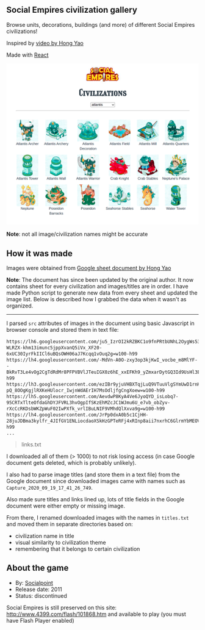 ## Social Empires civilization gallery
Browse units, decorations, buildings (and more) of different Social Empires civilizations!

Inspired by [video by Hong Yao](https://www.youtube.com/watch?v=k7tR9cOjO0g)

Made with [React](https://reactjs.org)

![](public/atlantis.png)

**Note**: not all image/civilization names might be accurate

## How it was made

Images were obtained from [Google sheet document by Hong Yao](https://docs.google.com/spreadsheets/d/1UTj8a_ie4BrixZcTBerNbhft4iZB3S0rWo1OKgfjhAo/edit#gid=0)

**Note**: The document has since been updated by the original author. It now contains sheet for every civilization and images/titles are in order. I have made Python script to generate new data from every sheet and updated the image list. Below is described how I grabbed the data when it wasn't as organized.

---

I parsed `src` attributes of images in the document using basic Javascript in browser console and stored them in text file:
```
https://lh6.googleusercontent.com/ju5_IzrOI2kRZBKC1o9fnPRtbUNhL2OygWs53l641VIpwk3_IGXuYsxl7GAY7yM-WLRZX-khm13imunc5jppXvanQ5iVx_XF20-6xUC30IyrFkIICl6uBQsOWH06aJ7Kcqq1vOuq2g=w100-h99
https://lh4.googleusercontent.com/-MdVn-A0O-zxy3op3kjKwI_vocbe_m8MlYF--BkRvT3Le4vOg2CgTdRdMr8PFPVBVlJTeuIGX0z6hE_xxEFKh9_yZmxarDytGQ3Id9UsHl3EIlyR8iyhwQACenACjqpbpDsnkPYsdw=w100-h99
https://lh3.googleusercontent.com/ezIBr9yjuVHBXTqjLuQ9VTuuVlgSYmUwD1rnKf4W2Uy4QxwEPn6aWhK6BAwjljHKWHkob9K0xKuT7e_KcggxlcH2-pQ_8OOgKgjlRXKeHUlocr_IwjnWdAErIH7MsOdljfgCngXoew=w100-h99
https://lh5.googleusercontent.com/AevdwP8KyA4Ve6JyoQYD_isLobq7-95CRTxTlteOfdaGhDYJFVRL3hvOgpIfSKzEhMZcJC1WJmu6U_e7vb_obZyv-rXcCcRKDsbWKZpWuF02IwPXfk_vrlIBuLNIF9VMhdQlXxva9g=w100-h99
https://lh4.googleusercontent.com/JrPp0dxA0b5c1CjHH-28juJDBma3kylfr_4JIfGV1ENLiocdaoXSkHzGPTeRFj4xRInp8aii7nxrhC6GlrmYbMEOVKNXkCubvJxAqkpPbnEiFgHLIooDccbLWZd364gMHeeLkMwsig=w100-h99
...
```
>links.txt

I downloaded all of them (> 1000) to not risk losing access (in case Google document gets deleted, which is probably unlikely).

I also had to parse image titles (and store them in a text file) from the Google document since downloaded images came with names such as `Capture_2020_09_19_17_41_26_749`.

Also made sure titles and links lined up, lots of title fields in the Google document were either empty or missing image.

From there, I renamed downloaded images with the names in `titles.txt` and moved them in separate directories based on:

- civilization name in title
- visual similarity to civilization theme
- remembering that it belongs to certain civilization

## About the game
- By: [Socialpoint](https://www.socialpoint.es/)
- Release date: 2011
- Status: discontinued

Social Empires is still preserved on this site: http://www.4399.com/flash/101868.htm and available to play (you must have Flash Player enabled)
